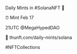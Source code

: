 Daily Mints in #SolanaNFT 🚀

⏰ Mint Feb 17

21UTC @MegaHypedDAO

🔗 thunft.com/daily-mints/solana

#NFTCollections